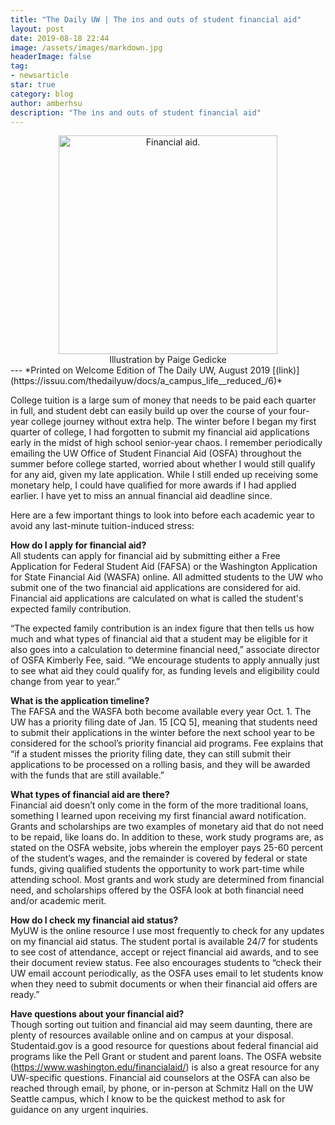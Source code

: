 ```yaml
---
title: "The Daily UW | The ins and outs of student financial aid"
layout: post
date: 2019-08-18 22:44
image: /assets/images/markdown.jpg
headerImage: false
tag:
- newsarticle
star: true
category: blog
author: amberhsu
description: "The ins and outs of student financial aid"
---
```


<div style="text-align: center">
    <img class="image" src="https://amberhsuu.github.io/assets/images/money.jpg" alt="Financial aid." width="350"/>
<figcaption class="caption">Illustration by Paige Gedicke</figcaption>
</div>
---
*Printed on Welcome Edition of The Daily UW, August 2019 [(link)](https://issuu.com/thedailyuw/docs/a_campus_life__reduced_/6)*

College tuition is a large sum of money that needs to be paid each quarter in full, and student debt can easily build up over the course of your four-year college journey without extra help. The winter before I began my first quarter of college, I had forgotten to submit my financial aid applications early in the midst of high school senior-year chaos. I remember periodically emailing the UW Office of Student Financial Aid (OSFA) throughout the summer before college started, worried about whether I would still qualify for any aid, given my late application. While I still ended up receiving some monetary help, I could have qualified for more awards if I had applied earlier. I have yet to miss an annual financial aid deadline since. 

Here are a few important things to look into before each academic year to avoid any last-minute tuition-induced stress:

**How do I apply for financial aid?**<br>
All students can apply for financial aid by submitting either a Free Application for Federal Student Aid (FAFSA) or the Washington Application for State Financial Aid (WASFA) online. All admitted students to the UW who submit one of the two financial aid applications are considered for aid. Financial aid applications are calculated on what is called the student's expected family contribution. 

“The expected family contribution is an index figure that then tells us how much and what types of financial aid that a student may be eligible for it also goes into a calculation to determine financial need,” associate director of OSFA Kimberly Fee, said. “We encourage students to apply annually just to see what aid they could qualify for, as funding levels and eligibility could change from year to year.” 

**What is the application timeline?**<br>
The FAFSA and the WASFA both become available every year Oct. 1. The UW has a priority filing date of Jan. 15 [CQ 5], meaning that students need to submit their applications in the winter before the next school year to be considered for the school’s priority financial aid programs. Fee explains that “if a student misses the priority filing date, they can still submit their applications to be processed on a rolling basis, and they will be awarded with the funds that are still available.”

**What types of financial aid are there?**<br>
Financial aid doesn’t only come in the form of the more traditional loans, something I learned upon receiving my first financial award notification. Grants and scholarships are two examples of monetary aid that do not need to be repaid, like loans do. In addition to these, work study programs are, as stated on the OSFA website, jobs wherein the employer pays 25-60 percent of the student’s wages, and the remainder is covered by federal or state funds, giving qualified students the opportunity to work part-time while attending school. Most grants and work study are determined from financial need, and scholarships offered by the OSFA look at both financial need and/or academic merit.

**How do I check my financial aid status?**<br>
MyUW is the online resource I use most frequently to check for any updates on my financial aid status. The student portal is available 24/7 for students to see cost of attendance, accept or reject financial aid awards, and to see their document review status. Fee also encourages students to “check their UW email account periodically, as the OSFA uses email to let students know when they need to submit documents or when their financial aid offers are ready.”

**Have questions about your financial aid?**<br>
Though sorting out tuition and financial aid may seem daunting, there are plenty of resources available online and on campus at your disposal. Studentaid.gov is a good resource for questions about federal financial aid programs like the Pell Grant or student and parent loans. The OSFA website (https://www.washington.edu/financialaid/) is also a great resource for any UW-specific questions. Financial aid counselors at the OSFA can also be reached through email, by phone, or in-person at Schmitz Hall on the UW Seattle campus, which I know to be the quickest method to ask for guidance on any urgent inquiries.